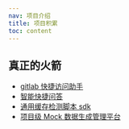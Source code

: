 ```yaml
---
nav: 项目介绍
title: 项目积累
toc: content
---
```


## 真正的火箭

- [gitlab 快捷访问助手](./chrome_gitlabhelper.md)
- [智能快捷问答](./website_chatgptweb.md)
- [通用缓存检测脚本 sdk](./js-sdk_checkFileStatus.md)
- [项目级 Mock 数据生成管理平台](./website_pbmock.md)
